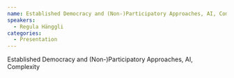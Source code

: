 ```yaml
--- 
name: Established Democracy and (Non-)Participatory Approaches, AI, Complexity 
speakers: 
  - Regula Hänggli
categories:
  - Presentation
---
```


Established Democracy and (Non-)Participatory Approaches, AI, Complexity